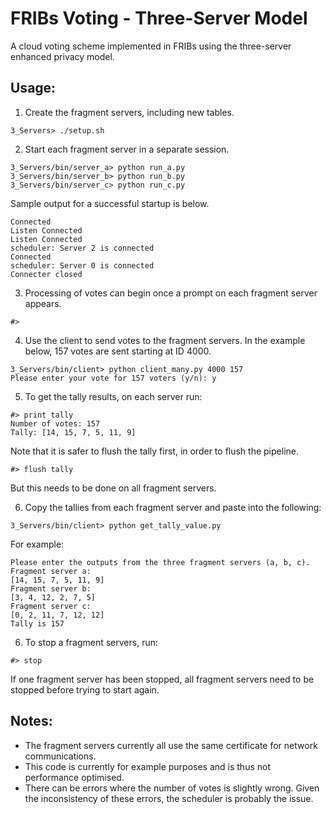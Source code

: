 # FRIBs Voting - Three-Server Model
A cloud voting scheme implemented in FRIBs using the three-server enhanced privacy model. 

## Usage:
1. Create the fragment servers, including new tables.
```
3_Servers> ./setup.sh
```
2. Start each fragment server in a separate session. 
```
3_Servers/bin/server_a> python run_a.py
3_Servers/bin/server_b> python run_b.py
3_Servers/bin/server_c> python run_c.py
```
Sample output for a successful startup is below.
```
Connected
Listen Connected
Listen Connected
scheduler: Server 2 is connected
Connected
scheduler: Server 0 is connected
Connecter closed
```

3. Processing of votes can begin once a prompt on each fragment server appears.
```
#>
```
4. Use the client to send votes to the fragment servers. In the example below, 157 votes are sent starting at ID 4000.
```
3_Servers/bin/client> python client_many.py 4000 157
Please enter your vote for 157 voters (y/n): y
```
5. To get the tally results, on each server run:
```
#> print tally
Number of votes: 157
Tally: [14, 15, 7, 5, 11, 9]
```
Note that it is safer to flush the tally first, in order to flush the pipeline.
```
#> flush tally
```
But this needs to be done on all fragment servers.

6. Copy the tallies from each fragment server and paste into the following:
```
3_Servers/bin/client> python get_tally_value.py 
```
For example:
```
Please enter the outputs from the three fragment servers (a, b, c).
Fragment server a:
[14, 15, 7, 5, 11, 9]
Fragment server b:
[3, 4, 12, 2, 7, 5]
Fragment server c:
[0, 2, 11, 7, 12, 12]
Tally is 157
```
6. To stop a fragment servers, run:
```
#> stop 
```
If one fragment server has been stopped, all fragment servers need to be stopped before trying to start again.

## Notes:
- The fragment servers currently all use the same certificate for network communications.
- This code is currently for example purposes and is thus not performance optimised. 
- There can be errors where the number of votes is slightly wrong. Given the inconsistency of these errors, the scheduler is probably the issue. 
